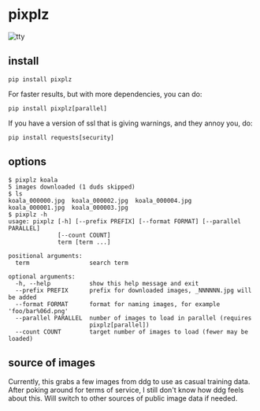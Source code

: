 pixplz
======

![tty](https://cloud.githubusercontent.com/assets/118367/22622250/b9973962-eb03-11e6-8b54-7a1d49497a04.gif)

install
-------

```
pip install pixplz
```

For faster results, but with more dependencies, you can do:

```
pip install pixplz[parallel]
```

If you have a version of ssl that is giving warnings, and they annoy you, do:

```
pip install requests[security]
```

options
-------

```
$ pixplz koala
5 images downloaded (1 duds skipped)
$ ls
koala_000000.jpg  koala_000002.jpg  koala_000004.jpg
koala_000001.jpg  koala_000003.jpg
$ pixplz -h
usage: pixplz [-h] [--prefix PREFIX] [--format FORMAT] [--parallel PARALLEL]
              [--count COUNT]
              term [term ...]

positional arguments:
  term                 search term

optional arguments:
  -h, --help           show this help message and exit
  --prefix PREFIX      prefix for downloaded images, _NNNNNN.jpg will be added
  --format FORMAT      format for naming images, for example 'foo/bar%06d.png'
  --parallel PARALLEL  number of images to load in parallel (requires
                       pixplz[parallel])
  --count COUNT        target number of images to load (fewer may be loaded)
```

source of images
----------------

Currently, this grabs a few images from ddg to use as casual training data.
After poking around for terms of service, I still don't
know how ddg feels about this.  Will switch to other sources
of public image data if needed.
